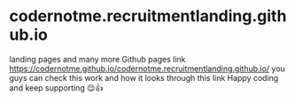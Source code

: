 # codernotme.recruitmentlanding.github.io
landing pages and many more
Github pages link 
https://codernotme.github.io/codernotme.recruitmentlanding.github.io/
you guys can check this work and how it looks through this link 
Happy coding and keep supporting 😌👍
